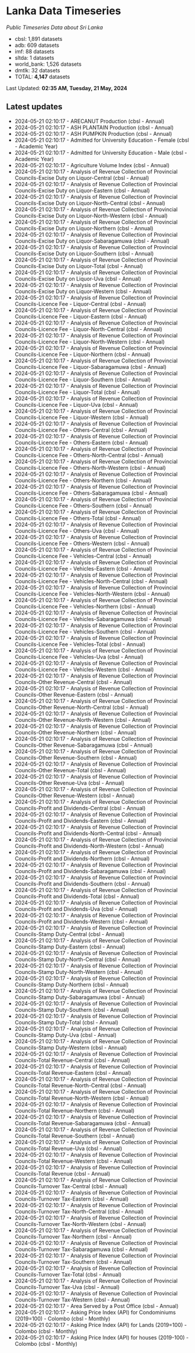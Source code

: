 # Lanka Data Timeseries
*Public Timeseries Data about Sri Lanka*

* cbsl: 1,891 datasets
* adb: 609 datasets
* imf: 88 datasets
* sltda: 1 datasets
* world_bank: 1,526 datasets
* dmtlk: 32 datasets
* TOTAL: **4,147** datasets

Last Updated: **02:35 AM, Tuesday, 21 May, 2024**

## Latest updates

* 2024-05-21 02:10:17 - ARECANUT Production (cbsl - Annual)
* 2024-05-21 02:10:17 - ASH PLANTAIN Production (cbsl - Annual)
* 2024-05-21 02:10:17 - ASH PUMPKIN Production (cbsl - Annual)
* 2024-05-21 02:10:17 - Admitted for University Education - Female (cbsl - Academic Year)
* 2024-05-21 02:10:17 - Admitted for University Education - Male (cbsl - Academic Year)
* 2024-05-21 02:10:17 - Agriculture Volume Index (cbsl - Annual)
* 2024-05-21 02:10:17 - Analysis of Revenue Collection of Provincial Councils-Excise Duty on Liquor-Central (cbsl - Annual)
* 2024-05-21 02:10:17 - Analysis of Revenue Collection of Provincial Councils-Excise Duty on Liquor-Eastern (cbsl - Annual)
* 2024-05-21 02:10:17 - Analysis of Revenue Collection of Provincial Councils-Excise Duty on Liquor-North-Central (cbsl - Annual)
* 2024-05-21 02:10:17 - Analysis of Revenue Collection of Provincial Councils-Excise Duty on Liquor-North-Western (cbsl - Annual)
* 2024-05-21 02:10:17 - Analysis of Revenue Collection of Provincial Councils-Excise Duty on Liquor-Northern (cbsl - Annual)
* 2024-05-21 02:10:17 - Analysis of Revenue Collection of Provincial Councils-Excise Duty on Liquor-Sabaragamuwa (cbsl - Annual)
* 2024-05-21 02:10:17 - Analysis of Revenue Collection of Provincial Councils-Excise Duty on Liquor-Southern (cbsl - Annual)
* 2024-05-21 02:10:17 - Analysis of Revenue Collection of Provincial Councils-Excise Duty on Liquor-Total (cbsl - Annual)
* 2024-05-21 02:10:17 - Analysis of Revenue Collection of Provincial Councils-Excise Duty on Liquor-Uva (cbsl - Annual)
* 2024-05-21 02:10:17 - Analysis of Revenue Collection of Provincial Councils-Excise Duty on Liquor-Western (cbsl - Annual)
* 2024-05-21 02:10:17 - Analysis of Revenue Collection of Provincial Councils-Licence Fee - Liquor-Central (cbsl - Annual)
* 2024-05-21 02:10:17 - Analysis of Revenue Collection of Provincial Councils-Licence Fee - Liquor-Eastern (cbsl - Annual)
* 2024-05-21 02:10:17 - Analysis of Revenue Collection of Provincial Councils-Licence Fee - Liquor-North-Central (cbsl - Annual)
* 2024-05-21 02:10:17 - Analysis of Revenue Collection of Provincial Councils-Licence Fee - Liquor-North-Western (cbsl - Annual)
* 2024-05-21 02:10:17 - Analysis of Revenue Collection of Provincial Councils-Licence Fee - Liquor-Northern (cbsl - Annual)
* 2024-05-21 02:10:17 - Analysis of Revenue Collection of Provincial Councils-Licence Fee - Liquor-Sabaragamuwa (cbsl - Annual)
* 2024-05-21 02:10:17 - Analysis of Revenue Collection of Provincial Councils-Licence Fee - Liquor-Southern (cbsl - Annual)
* 2024-05-21 02:10:17 - Analysis of Revenue Collection of Provincial Councils-Licence Fee - Liquor-Total (cbsl - Annual)
* 2024-05-21 02:10:17 - Analysis of Revenue Collection of Provincial Councils-Licence Fee - Liquor-Uva (cbsl - Annual)
* 2024-05-21 02:10:17 - Analysis of Revenue Collection of Provincial Councils-Licence Fee - Liquor-Western (cbsl - Annual)
* 2024-05-21 02:10:17 - Analysis of Revenue Collection of Provincial Councils-Licence Fee - Others-Central (cbsl - Annual)
* 2024-05-21 02:10:17 - Analysis of Revenue Collection of Provincial Councils-Licence Fee - Others-Eastern (cbsl - Annual)
* 2024-05-21 02:10:17 - Analysis of Revenue Collection of Provincial Councils-Licence Fee - Others-North-Central (cbsl - Annual)
* 2024-05-21 02:10:17 - Analysis of Revenue Collection of Provincial Councils-Licence Fee - Others-North-Western (cbsl - Annual)
* 2024-05-21 02:10:17 - Analysis of Revenue Collection of Provincial Councils-Licence Fee - Others-Northern (cbsl - Annual)
* 2024-05-21 02:10:17 - Analysis of Revenue Collection of Provincial Councils-Licence Fee - Others-Sabaragamuwa (cbsl - Annual)
* 2024-05-21 02:10:17 - Analysis of Revenue Collection of Provincial Councils-Licence Fee - Others-Southern (cbsl - Annual)
* 2024-05-21 02:10:17 - Analysis of Revenue Collection of Provincial Councils-Licence Fee - Others-Total (cbsl - Annual)
* 2024-05-21 02:10:17 - Analysis of Revenue Collection of Provincial Councils-Licence Fee - Others-Uva (cbsl - Annual)
* 2024-05-21 02:10:17 - Analysis of Revenue Collection of Provincial Councils-Licence Fee - Others-Western (cbsl - Annual)
* 2024-05-21 02:10:17 - Analysis of Revenue Collection of Provincial Councils-Licence Fee - Vehicles-Central (cbsl - Annual)
* 2024-05-21 02:10:17 - Analysis of Revenue Collection of Provincial Councils-Licence Fee - Vehicles-Eastern (cbsl - Annual)
* 2024-05-21 02:10:17 - Analysis of Revenue Collection of Provincial Councils-Licence Fee - Vehicles-North-Central (cbsl - Annual)
* 2024-05-21 02:10:17 - Analysis of Revenue Collection of Provincial Councils-Licence Fee - Vehicles-North-Western (cbsl - Annual)
* 2024-05-21 02:10:17 - Analysis of Revenue Collection of Provincial Councils-Licence Fee - Vehicles-Northern (cbsl - Annual)
* 2024-05-21 02:10:17 - Analysis of Revenue Collection of Provincial Councils-Licence Fee - Vehicles-Sabaragamuwa (cbsl - Annual)
* 2024-05-21 02:10:17 - Analysis of Revenue Collection of Provincial Councils-Licence Fee - Vehicles-Southern (cbsl - Annual)
* 2024-05-21 02:10:17 - Analysis of Revenue Collection of Provincial Councils-Licence Fee - Vehicles-Total (cbsl - Annual)
* 2024-05-21 02:10:17 - Analysis of Revenue Collection of Provincial Councils-Licence Fee - Vehicles-Uva (cbsl - Annual)
* 2024-05-21 02:10:17 - Analysis of Revenue Collection of Provincial Councils-Licence Fee - Vehicles-Western (cbsl - Annual)
* 2024-05-21 02:10:17 - Analysis of Revenue Collection of Provincial Councils-Other Revenue-Central (cbsl - Annual)
* 2024-05-21 02:10:17 - Analysis of Revenue Collection of Provincial Councils-Other Revenue-Eastern (cbsl - Annual)
* 2024-05-21 02:10:17 - Analysis of Revenue Collection of Provincial Councils-Other Revenue-North-Central (cbsl - Annual)
* 2024-05-21 02:10:17 - Analysis of Revenue Collection of Provincial Councils-Other Revenue-North-Western (cbsl - Annual)
* 2024-05-21 02:10:17 - Analysis of Revenue Collection of Provincial Councils-Other Revenue-Northern (cbsl - Annual)
* 2024-05-21 02:10:17 - Analysis of Revenue Collection of Provincial Councils-Other Revenue-Sabaragamuwa (cbsl - Annual)
* 2024-05-21 02:10:17 - Analysis of Revenue Collection of Provincial Councils-Other Revenue-Southern (cbsl - Annual)
* 2024-05-21 02:10:17 - Analysis of Revenue Collection of Provincial Councils-Other Revenue-Total (cbsl - Annual)
* 2024-05-21 02:10:17 - Analysis of Revenue Collection of Provincial Councils-Other Revenue-Uva (cbsl - Annual)
* 2024-05-21 02:10:17 - Analysis of Revenue Collection of Provincial Councils-Other Revenue-Western (cbsl - Annual)
* 2024-05-21 02:10:17 - Analysis of Revenue Collection of Provincial Councils-Profit and Dividends-Central (cbsl - Annual)
* 2024-05-21 02:10:17 - Analysis of Revenue Collection of Provincial Councils-Profit and Dividends-Eastern (cbsl - Annual)
* 2024-05-21 02:10:17 - Analysis of Revenue Collection of Provincial Councils-Profit and Dividends-North-Central (cbsl - Annual)
* 2024-05-21 02:10:17 - Analysis of Revenue Collection of Provincial Councils-Profit and Dividends-North-Western (cbsl - Annual)
* 2024-05-21 02:10:17 - Analysis of Revenue Collection of Provincial Councils-Profit and Dividends-Northern (cbsl - Annual)
* 2024-05-21 02:10:17 - Analysis of Revenue Collection of Provincial Councils-Profit and Dividends-Sabaragamuwa (cbsl - Annual)
* 2024-05-21 02:10:17 - Analysis of Revenue Collection of Provincial Councils-Profit and Dividends-Southern (cbsl - Annual)
* 2024-05-21 02:10:17 - Analysis of Revenue Collection of Provincial Councils-Profit and Dividends-Total (cbsl - Annual)
* 2024-05-21 02:10:17 - Analysis of Revenue Collection of Provincial Councils-Profit and Dividends-Uva (cbsl - Annual)
* 2024-05-21 02:10:17 - Analysis of Revenue Collection of Provincial Councils-Profit and Dividends-Western (cbsl - Annual)
* 2024-05-21 02:10:17 - Analysis of Revenue Collection of Provincial Councils-Stamp Duty-Central (cbsl - Annual)
* 2024-05-21 02:10:17 - Analysis of Revenue Collection of Provincial Councils-Stamp Duty-Eastern (cbsl - Annual)
* 2024-05-21 02:10:17 - Analysis of Revenue Collection of Provincial Councils-Stamp Duty-North-Central (cbsl - Annual)
* 2024-05-21 02:10:17 - Analysis of Revenue Collection of Provincial Councils-Stamp Duty-North-Western (cbsl - Annual)
* 2024-05-21 02:10:17 - Analysis of Revenue Collection of Provincial Councils-Stamp Duty-Northern (cbsl - Annual)
* 2024-05-21 02:10:17 - Analysis of Revenue Collection of Provincial Councils-Stamp Duty-Sabaragamuwa (cbsl - Annual)
* 2024-05-21 02:10:17 - Analysis of Revenue Collection of Provincial Councils-Stamp Duty-Southern (cbsl - Annual)
* 2024-05-21 02:10:17 - Analysis of Revenue Collection of Provincial Councils-Stamp Duty-Total (cbsl - Annual)
* 2024-05-21 02:10:17 - Analysis of Revenue Collection of Provincial Councils-Stamp Duty-Uva (cbsl - Annual)
* 2024-05-21 02:10:17 - Analysis of Revenue Collection of Provincial Councils-Stamp Duty-Western (cbsl - Annual)
* 2024-05-21 02:10:17 - Analysis of Revenue Collection of Provincial Councils-Total Revenue-Central (cbsl - Annual)
* 2024-05-21 02:10:17 - Analysis of Revenue Collection of Provincial Councils-Total Revenue-Eastern (cbsl - Annual)
* 2024-05-21 02:10:17 - Analysis of Revenue Collection of Provincial Councils-Total Revenue-North-Central (cbsl - Annual)
* 2024-05-21 02:10:17 - Analysis of Revenue Collection of Provincial Councils-Total Revenue-North-Western (cbsl - Annual)
* 2024-05-21 02:10:17 - Analysis of Revenue Collection of Provincial Councils-Total Revenue-Northern (cbsl - Annual)
* 2024-05-21 02:10:17 - Analysis of Revenue Collection of Provincial Councils-Total Revenue-Sabaragamuwa (cbsl - Annual)
* 2024-05-21 02:10:17 - Analysis of Revenue Collection of Provincial Councils-Total Revenue-Southern (cbsl - Annual)
* 2024-05-21 02:10:17 - Analysis of Revenue Collection of Provincial Councils-Total Revenue-Uva (cbsl - Annual)
* 2024-05-21 02:10:17 - Analysis of Revenue Collection of Provincial Councils-Total Revenue-Western (cbsl - Annual)
* 2024-05-21 02:10:17 - Analysis of Revenue Collection of Provincial Councils-Total Revenue (cbsl - Annual)
* 2024-05-21 02:10:17 - Analysis of Revenue Collection of Provincial Councils-Turnover Tax-Central (cbsl - Annual)
* 2024-05-21 02:10:17 - Analysis of Revenue Collection of Provincial Councils-Turnover Tax-Eastern (cbsl - Annual)
* 2024-05-21 02:10:17 - Analysis of Revenue Collection of Provincial Councils-Turnover Tax-North-Central (cbsl - Annual)
* 2024-05-21 02:10:17 - Analysis of Revenue Collection of Provincial Councils-Turnover Tax-North-Western (cbsl - Annual)
* 2024-05-21 02:10:17 - Analysis of Revenue Collection of Provincial Councils-Turnover Tax-Northern (cbsl - Annual)
* 2024-05-21 02:10:17 - Analysis of Revenue Collection of Provincial Councils-Turnover Tax-Sabaragamuwa (cbsl - Annual)
* 2024-05-21 02:10:17 - Analysis of Revenue Collection of Provincial Councils-Turnover Tax-Southern (cbsl - Annual)
* 2024-05-21 02:10:17 - Analysis of Revenue Collection of Provincial Councils-Turnover Tax-Total (cbsl - Annual)
* 2024-05-21 02:10:17 - Analysis of Revenue Collection of Provincial Councils-Turnover Tax-Uva (cbsl - Annual)
* 2024-05-21 02:10:17 - Analysis of Revenue Collection of Provincial Councils-Turnover Tax-Western (cbsl - Annual)
* 2024-05-21 02:10:17 - Area Served by a Post Office (cbsl - Annual)
* 2024-05-21 02:10:17 - Asking Price Index (API) for Condominiums (2019=100) - Colombo (cbsl - Monthly)
* 2024-05-21 02:10:17 - Asking Price Index (API) for Lands (2019=100) - Colombo (cbsl - Monthly)
* 2024-05-21 02:10:17 - Asking Price Index (API) for houses (2019-100) - Colombo (cbsl - Monthly)